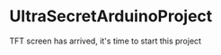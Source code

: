 UltraSecretArduinoProject
=========================

TFT screen has arrived, it's time to start this project
